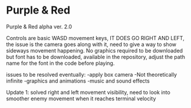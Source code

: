 # Purple & Red

Purple & Red alpha ver. 2.0

Controls are basic WASD movement keys, IT DOES GO RIGHT AND LEFT, the issue is the camera goes along with it, need to give a way to show sideways movement happening.
No graphics required to be downloaded but font has to be downloaded, available in the repository, adjust the path name for the font in the code before playing.

issues to be resolved eventually:
-apply box camera
-Not theoretically infinite
-graphics and animations
-music and sound effects

Update 1: solved right and left movement visibility, need to look into smoother enemy movement when it reaches terminal velocity
